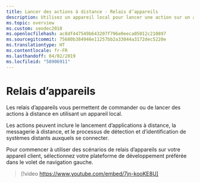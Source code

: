 ```yaml
---
title: Lancer des actions à distance - Relais d’appareils
description: Utilisez un appareil local pour lancer une action sur un appareil distant.
ms.topic: overview
ms.custom: seodec2018
ms.openlocfilehash: ac8df447549b643207f796e0eeca05012c210897
ms.sourcegitcommit: 75680b384946e11257bb2a33044a3172dec5220e
ms.translationtype: HT
ms.contentlocale: fr-FR
ms.lasthandoff: 04/02/2019
ms.locfileid: "58906911"
---
```

# <a name="device-relay"></a>Relais d’appareils

Les relais d’appareils vous permettent de commander ou de lancer des actions à distance en utilisant un appareil local.

Les actions peuvent inclure le lancement d’applications à distance, la messagerie à distance, et le processus de détection et d’identification de systèmes distants auxquels se connecter.

Pour commencer à utiliser des scénarios de relais d’appareils sur votre appareil client, sélectionnez votre plateforme de développement préférée dans le volet de navigation gauche.

> [!video https://www.youtube.com/embed/7jn-kooKE8U]